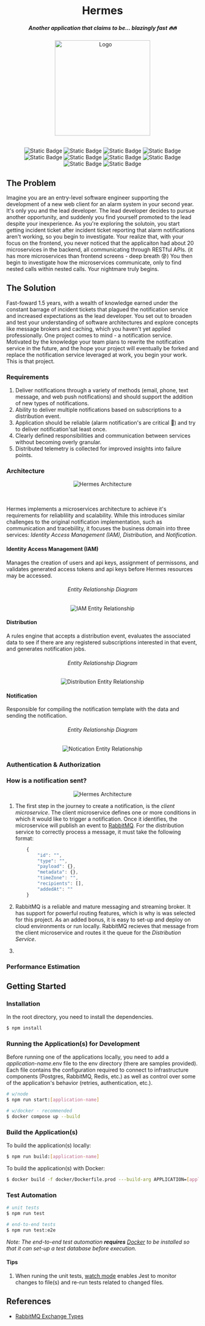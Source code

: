 <div align="center">

# Hermes

##### Another application that claims to be... blazingly fast 🔥🔥

<img src="./docs/images/logo.png" alt="Logo" style="width:250px;">

<br/>
<br/>

![Static Badge](https://img.shields.io/badge/NestJS-grey?style=for-the-badge&logo=NestJS)
![Static Badge](https://img.shields.io/badge/JavaScript-grey?style=for-the-badge&logo=javascript)
![Static Badge](https://img.shields.io/badge/TypeScript-grey?style=for-the-badge&logo=typescript)
![Static Badge](https://img.shields.io/badge/Docker-grey?style=for-the-badge&logo=docker)
![Static Badge](https://img.shields.io/badge/Kubernetes-grey?style=for-the-badge&logo=kubernetes)
![Static Badge](https://img.shields.io/badge/Helm-grey?style=for-the-badge&logo=Helm)
![Static Badge](https://img.shields.io/badge/Redis-grey?style=for-the-badge&logo=Redis)
![Static Badge](https://img.shields.io/badge/RabbitMQ-grey?style=for-the-badge&logo=RabbitMQ)
![Static Badge](https://img.shields.io/badge/PostgresSQL-grey?style=for-the-badge&logo=PostgresSQL)
![Static Badge](https://img.shields.io/badge/OpenTelemetry-grey?style=for-the-badge&logo=OpenTelemetry)

</div>

## The Problem

Imagine you are an entry-level software engineer supporting the development of a new web client for an alarm system in your second year. It's only you and the lead developer. The lead developer decides to pursue another opportunity, and suddenly you find yourself promoted to the lead despite your inexperience. As you're exploring the solutoin, you start getting incident ticket after incident ticket reporting that alarm notifications aren't working, so you begin to investigate. Your realize that, with your focus on the frontend, you never noticed that the applicaiton had about 20 microservices in the backend, all communicating through RESTful APIs. (it has more microservices than frontend screens - deep breath 😰) You then begin to investigate how the microservices communicate, only to find nested calls within nested calls. Your nightmare truly begins.

## The Solution

Fast-foward 1.5 years, with a wealth of knowledge earned under the constant barrage of incident tickets that plagued the notification service and increased expectations as the lead developer. You set out to broaden and test your understanding of software architectures and explore concepts like message brokers and caching, which you haven't yet applied professionally. One project comes to mind - a notification service. Motivated by the knowledge your team plans to rewrite the notification service in the future, and the hope your project will eventually be forked and replace the notification service leveraged at work, you begin your work. This is that project.

### Requirements

1. Deliver notifications through a variety of methods (email, phone, text message, and web push notifications) and should support the addition of new types of notifications.
2. Ability to deliver multiple notifications based on subscriptions to a distribution event.
3. Application should be reliable (alarm notification's are critical 🚨) and try to deliver notification'sat least once.
4. Clearly defined responsibilities and communication between services without becoming overly granular.
5. Distributed telemetry is collected for improved insights into failure points.

### Architecture

<div align="center">
    <img src="./docs/images/architecture.png" alt="Hermes Architecture">
</div>

<br/>
<br/>

Hermes implements a microservices architecture to achieve it's requirements for reliablility and scalability. While this introduces similar challenges to the original notification implementation, such as communication and tracebiility, it focuses the business domain into three services: _Identity Access Management (IAM), Distribution,_ and _Notification_.

#### Identity Access Management (IAM)

Manages the creation of users and api keys, assignment of permissons, and validates generated access tokens and api keys before Hermes resources may be accessed.

<div align="center">

###### Entity Relationship Diagram

<img src="./docs/images/iam-entity-relationship.png" alt="IAM Entity Relationship">

</div>

#### Distribution

A rules engine that accepts a distribution event, evaluates the associated data to see if there are any registered subscriptions interested in that event, and generates notification jobs.

<div align="center">

###### Entity Relationship Diagram

<img src="./docs/images/distribution-entity-relationship.png" alt="Distribution Entity Relationship">

</div>

#### Notification

Responsible for compiling the notification template with the data and sending the notification.

<div align="center">

###### Entity Relationship Diagram

<img src="./docs/images/notification-entity-relationshiop.png" alt="Notication Entity Relationship">

</div>

### Authentication & Authorization

### How is a notification sent?

<div align="center">
    <img src="./docs/images/architecture.png" alt="Hermes Architecture">
</div>

1.  The first step in the journey to create a notification, is the _client microservice_. The client microservice defines one or more conditions in which it would like to trigger a notification. Once it identifies, the microservice will publish an event to [RabbitMQ](https://www.rabbitmq.com/). For the distribution service to correctly process a message, it must take the following format:

    ```javascript
        {
            "id": "",
            "type": "",
            "payload": {},
            "metadata": {},
            "timeZone": "",
            "recipients": [],
            "addedAt": ""
        }
    ```

2.  RabbitMQ is a reliable and mature messaging and streaming broker. It has support for powerful routing features, which is why is was selected for this project. As an added bonus, it is easy to set-up and deploy on cloud environments or run locally. RabbitMQ recieves that message from the client microservice and routes it the queue for the _Distribution Service_.

3.

### Performance Estimation

## Getting Started

### Installation

In the root directory, you need to install the dependencies.

```bash
$ npm install
```

### Running the Application(s) for Development

Before running one of the applications locally, you need to add a _application-name_.env file to the env directory (there are samples provided). Each file contains the configuration required to connect to infrastructure components (Postgres, RabbitMQ, Redis, etc.) as well as control over some of the application's behavior (retries, authentication, etc.).

```bash
# w/node
$ npm run start:[application-name]

# w/docker - recommended
$ docker compose up --build
```

### Build the Application(s)

To build the application(s) locally:

```bash
$ npm run build:[application-name]
```

To build the application(s) with Docker:

```bash
$ docker build -f docker/Dockerfile.prod ---build-arg APPLICATION=[application-name] --build-arg DEFAULT_PORT=[port-number] .
```

### Test Automation

```bash
# unit tests
$ npm run test

# end-to-end tests
$ npm run test:e2e
```

_Note: The end-to-end test automation **requires** [Docker](https://www.docker.com/get-started/) to be installed so that it can set-up a test database before execution._

#### Tips

1. When runing the unit tests, [watch mode](https://jestjs.io/docs/cli#--watch) enables Jest to monitor changes to file(s) and re-run tests related to changed files.

## References

- [RabbitMQ Exchange Types](https://www.cloudamqp.com/blog/part4-rabbitmq-for-beginners-exchanges-routing-keys-bindings.html)
